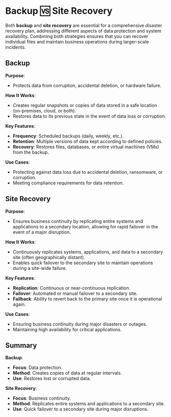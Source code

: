 # **Backup** 🆚 **Site Recovery**

Both **backup** and **site recovery** are essential for a comprehensive disaster recovery plan, addressing different aspects of data protection and system availability. Combining both strategies ensures that you can recover individual files and maintain business operations during larger-scale incidents.

## Backup

**Purpose**:

- Protects data from corruption, accidental deletion, or hardware failure.

**How It Works**:

- Creates regular snapshots or copies of data stored in a safe location (on-premises, cloud, or both).
- Restores data to its previous state in the event of data loss or corruption.

**Key Features**:

- **Frequency**: Scheduled backups (daily, weekly, etc.).
- **Retention**: Multiple versions of data kept according to defined policies.
- **Recovery**: Restores files, databases, or entire virtual machines (VMs) from the backup.

**Use Cases**:

- Protecting against data loss due to accidental deletion, ransomware, or corruption.
- Meeting compliance requirements for data retention.

## Site Recovery

**Purpose**:

- Ensures business continuity by replicating entire systems and applications to a secondary location, allowing for rapid failover in the event of a major disruption.

**How It Works**:

- Continuously replicates systems, applications, and data to a secondary site (often geographically distant).
- Enables quick failover to the secondary site to maintain operations during a site-wide failure.

**Key Features**:

- **Replication**: Continuous or near-continuous replication.
- **Failover**: Automated or manual failover to a secondary site.
- **Failback**: Ability to revert back to the primary site once it is operational again.

**Use Cases**:

- Ensuring business continuity during major disasters or outages.
- Maintaining high availability for critical applications.

## Summary

**Backup**:

- **Focus**: Data protection.
- **Method**: Creates copies of data at regular intervals.
- **Use**: Restores lost or corrupted data.

**Site Recovery**:

- **Focus**: Business continuity.
- **Method**: Replicates entire systems and applications to a secondary site.
- **Use**: Quick failover to a secondary site during major disruptions.
